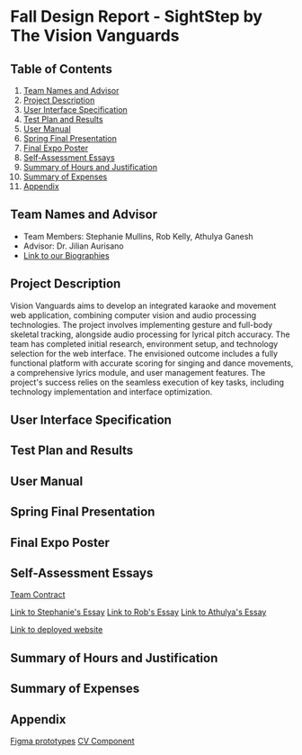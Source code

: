 # Fall Design Report - SightStep by The Vision Vanguards

## Table of Contents

1. [Team Names and Advisor](#team-names-and-advisor)
2. [Project Description](#project-description)
3. [User Interface Specification](#user-interface-specificaiton)
4. [Test Plan and Results](#test-plan-and-results)
5. [User Manual](#user-manual)
6. [Spring Final Presentation](#spring-final-presentation)
7. [Final Expo Poster](#final-expo-poster)
8. [Self-Assessment Essays](#self-assessment-essays)
9. [Summary of Hours and Justification](#summary-of-hours-and-justification)
10. [Summary of Expenses](#summary-of-expenses)
11. [Appendix](#appendix)

## Team Names and Advisor
- Team Members: Stephanie Mullins, Rob Kelly, Athulya Ganesh
- Advisor: Dr. Jilian Aurisano
- [Link to our Biographies](Biographies.md)

## Project Description
Vision Vanguards aims to develop an integrated karaoke and movement web application, combining computer vision and audio processing technologies. The project involves implementing gesture and full-body skeletal tracking, alongside audio processing for lyrical pitch accuracy. The team has completed initial research, environment setup, and technology selection for the web interface. The envisioned outcome includes a fully functional platform with accurate scoring for singing and dance movements, a comprehensive lyrics module, and user management features. The project's success relies on the seamless execution of key tasks, including technology implementation and interface optimization.

## User Interface Specification

## Test Plan and Results

## User Manual

## Spring Final Presentation

## Final Expo Poster

## Self-Assessment Essays

[Team Contract](Assignments/Vision%20Vanguards%20Team%20Contract.md)

[Link to Stephanie's Essay](Assignments/Stephanie%20Mullins%20Capstone.md)
[Link to Rob's Essay](Assignments/Rob%20Kelly%20Capstone.md)
[Link to Athulya's Essay](Assignments/Athulya%20Ganesh%20Capstone.md)

[Link to deployed website](vision-vanguards.vercel.app)

## Summary of Hours and Justification

## Summary of Expenses

## Appendix
[Figma prototypes](https://www.figma.com/file/T7vnLTLLM7szsg422XGj29/Web-App-UI?type=design&node-id=0%3A1&mode=design&t=55rzAfCOAH3WwTt2-1) 
[CV Component](https://github.com/mullise147/VisionVanguards/tree/CV-Component/CV_Component)
